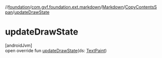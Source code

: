 //[foundation](../../../../index.md)/[com.gyf.foundation.ext.markdown](../../index.md)/[Markdown](../index.md)/[CopyContentsSpan](index.md)/[updateDrawState](update-draw-state.md)

# updateDrawState

[androidJvm]\
open override fun [updateDrawState](update-draw-state.md)(ds: [TextPaint](https://developer.android.com/reference/kotlin/android/text/TextPaint.html))